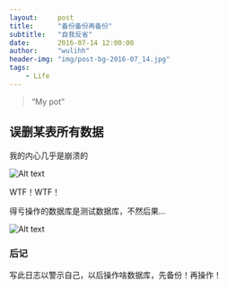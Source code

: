 ```yaml
---
layout:     post
title:      "备份备份再备份"
subtitle:   "自我反省"
date:       2016-07-14 12:00:00
author:     "wulihh"
header-img: "img/post-bg-2016-07_14.jpg"
tags:
    - Life
---
```

> “My pot”


## 误删某表所有数据

我的内心几乎是崩溃的

![Alt text](http://wh8.coding.me/img/post_other_img/201607141.jpg)

WTF！WTF！

得亏操作的数据库是测试数据库，不然后果...

![Alt text](http://wh8.coding.me/img/post_other_img/201607142.jpg)

### 后记

写此日志以警示自己，以后操作啥数据库，先备份！再操作！